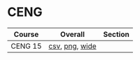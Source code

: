 # CENG

| Course | Overall | Section |
| ------ | ------- | ------- |
| CENG 15 | [csv](https://github.com/UCSD-Historical-Enrollment-Data/2024Summer2/blob/main/overall/CENG%2015.csv), [png](https://raw.githubusercontent.com/UCSD-Historical-Enrollment-Data/2024Summer2/main/plot_overall/CENG%2015.png), [wide](https://raw.githubusercontent.com/UCSD-Historical-Enrollment-Data/2024Summer2/main/plot_overall_wide/CENG%2015.png) |  |
